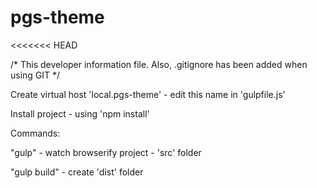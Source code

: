 # pgs-theme
<<<<<<< HEAD

/*
This developer information file.
Also, .gitignore has been added when using GIT
*/

Create virtual host 'local.pgs-theme' - edit this name in 'gulpfile.js'

Install project - using 'npm install'

Commands:

"gulp" - watch browserify project - 'src' folder

"gulp build" - create 'dist' folder